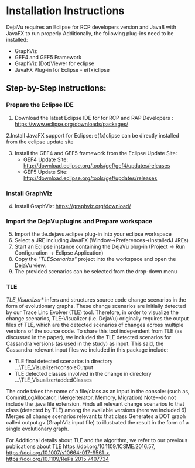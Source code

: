 # Installation Instructions


DejaVu requires an Eclipse for RCP developers version and Java8 with JavaFX to run properly
Additionally, the following plug-ins need to be installed:

- GraphViz
- GEF4 and GEF5 Framework 
- GraphViz (Dot)Viewer for eclipse 
- JavaFX Plug-in for Eclipse - e(fx)clipse


## Step-by-Step instructions:

### Prepare the Eclipse IDE

1. Download the latest Eclipse IDE for  for RCP and RAP Developers : https://www.eclipse.org/downloads/packages/

2.Install JavaFX support for Eclipse: e(fx)clipse can be directly installed from the eclipse update site

3. Install the GEF4 and GEF5 framework from the Eclipse Update Site:
    - GEF4 Update Site: http://download.eclipse.org/tools/gef/gef4/updates/releases 
    - GEF5 Update Site: http://download.eclipse.org/tools/gef/updates/releases

### Install GraphViz
4. Install GraphViz: https://graphviz.org/download/


### Import the DejaVu plugins and Prepare workspace
5. Import the tle.dejavu.eclipse plug-in into your eclipse workspace
6. Select a JRE including JavaFX (Window->Preferences->InstalledJ JREs)
7. Start an Eclipse instance containing the DejaVu plug-in (Project -> Run Configuration -> Eclipse Application)
8. Copy the _"TLEScenarios"_ project into the workspace and open the DejaVu view.
9. The provided scenarios can be selected from the drop-down menu




### TLE 

*TLE_Visualizer** infers and structures source code change scenarios in the form of evolutionary graphs. These change scenarios are initially detected by our Trace Linc Evolver (TLE) tool. 
Therefore, in order to visualize the change scenarios, TLE-Visualizer (i.e. DejaVu) originally requires the output files of TLE, which are the detected scenarios of changes across multiple versions of the source code.
To share this tool independent from TLE (as discussed in the paper), we included the TLE detected scenarios for Cassandra versions (as used in the study) as input.
This said, the Cassandra-relevant input files we included in this package include:
- TLE final detected scenarios in directory ...\TLE_Visualizer\consoleOutput
- TLE detected classes involved in the change in directory ...\TLE_Visualizer\addedClasses

The code takes the name of a file/class as an input in the console: (such as, CommitLogAllocator, IMergeIterator, Memory, Migration)
Note--do not include the .java file extension.
Finds all relevant change scenarios to that class (detected by TLE) among the available versions (here we included 6)
Merges all change scenarios relevant to that class
Generates a DOT graph called output.gv (GraphViz input file) to illustrated the result in the form of a single evolutionary graph.

For Additional details about TLE and the algorithm, we refer to our previous publications about TLE https://doi.org/10.1109/ICSME.2016.57, https://doi.org/10.1007/s10664-017-9561-x, https://doi.org/10.1109/RePa.2015.7407734
